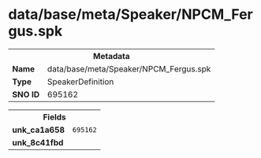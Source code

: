 <h1>data/base/meta/Speaker/NPCM_Fergus.spk</h1><table><tr><th colspan="100%">Metadata</th></tr><tr><td><b>Name</b></td><td>data/base/meta/Speaker/NPCM_Fergus.spk</td></tr><tr><td><b>Type</b></td><td>SpeakerDefinition</td></tr><tr><td><b>SNO ID</b></td><td>695162</td></tr></table>

<table><tr><th colspan="100%">Fields</th></tr><tr><td><b>unk_ca1a658</b></td><td><code>695162</code></td></tr><tr><td><b>unk_8c41fbd</b></td><td></td></tr></table>

